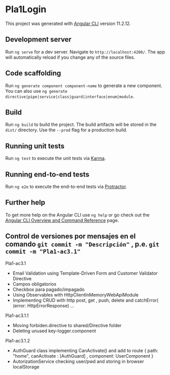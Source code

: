 # Pla1Login 

This project was generated with [Angular CLI](https://github.com/angular/angular-cli) version 11.2.12.

## Development server

Run `ng serve` for a dev server. Navigate to `http://localhost:4200/`. The app will automatically reload if you change any of the source files.

## Code scaffolding

Run `ng generate component component-name` to generate a new component. You can also use `ng generate directive|pipe|service|class|guard|interface|enum|module`.

## Build

Run `ng build` to build the project. The build artifacts will be stored in the `dist/` directory. Use the `--prod` flag for a production build.

## Running unit tests

Run `ng test` to execute the unit tests via [Karma](https://karma-runner.github.io).

## Running end-to-end tests

Run `ng e2e` to execute the end-to-end tests via [Protractor](http://www.protractortest.org/).

## Further help

To get more help on the Angular CLI use `ng help` or go check out the [Angular CLI Overview and Command Reference](https://angular.io/cli) page.


## Control de versiones por mensajes en el comando     `git commit -m "Descripción"` , p.e.   `git commit -m "Pla1-ac3.1"`  

Pla1-ac3.1
- Email Validation  using  Template-Driven Form and Customer Validator Directive
- Campos obligatorios
- Checkbox para pagado/impagado
- Using Observables with HttpClientInMemoryWebApiModule 
- Implementing CRUD with http post, get , push, delete  and       catchError( (error: HttpErrorResponse) ...

Pla1-ac3.1.1
- Moving  forbiden.directive to shared/Directive folder
- Deleting unused key-logger.component

Pla1-ac3.1.2
- AuthGuard class implementing CanActivate() and add to route  { path: "home", canActivate : [AuthGuard] , component: UserComponent }
- AutorizationService checking user/pwd and storing in browser localStorage 